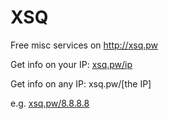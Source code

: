 # XSQ
Free misc services on http://xsq.pw

Get info on your IP: [xsq.pw/ip](http://xsq.pw/ip)

Get info on any IP: xsq.pw/\[the IP\]

e.g. [xsq.pw/8.8.8.8](http://xsq.pw/8.8.8.8)

